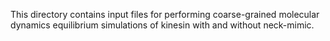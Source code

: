 This directory contains input files for performing coarse-grained molecular
dynamics equilibrium simulations of kinesin with and without neck-mimic.
